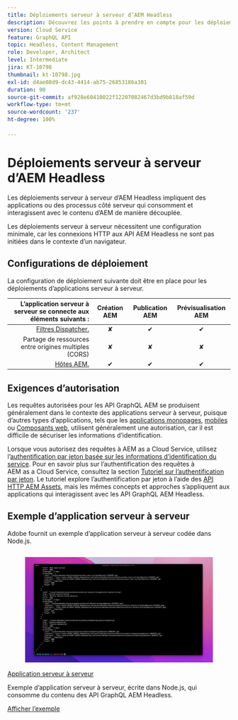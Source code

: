 ```yaml
---
title: Déploiements serveur à serveur d’AEM Headless
description: Découvrez les points à prendre en compte pour les déploiements serveur à serveur d’AEM Headless.
version: Cloud Service
feature: GraphQL API
topic: Headless, Content Management
role: Developer, Architect
level: Intermediate
jira: KT-10798
thumbnail: kt-10798.jpg
exl-id: d4ae08d9-dc43-4414-ab75-26853186a301
duration: 90
source-git-commit: af928e60410022f12207082467d3bd9b818af59d
workflow-type: tm+mt
source-wordcount: '237'
ht-degree: 100%

---
```


# Déploiements serveur à serveur d’AEM Headless

Les déploiements serveur à serveur d’AEM Headless impliquent des applications ou des processus côté serveur qui consomment et interagissent avec le contenu d’AEM de manière découplée.

Les déploiements serveur à serveur nécessitent une configuration minimale, car les connexions HTTP aux API AEM Headless ne sont pas initiées dans le contexte d’un navigateur.

## Configurations de déploiement

La configuration de déploiement suivante doit être en place pour les déploiements d’applications serveur à serveur.

| L’application serveur à serveur se connecte aux éléments suivants : | Création AEM | Publication AEM | Prévisualisation AEM |
|---------------------------------------------------------------:|:----------:|:-----------:|:-----------:|
| [Filtres Dispatcher.](./configurations/dispatcher-filters.md) | ✘ | ✔ | ✔ |
| Partage de ressources entre origines multiples (CORS) | ✘ | ✘ | ✘ |
| [Hôtes AEM.](./configurations/aem-hosts.md) | ✔ | ✔ | ✔ |

## Exigences d’autorisation

Les requêtes autorisées pour les API GraphQL AEM se produisent généralement dans le contexte des applications serveur à serveur, puisque d’autres types d’applications, tels que les [applications monopages](./spa.md), [mobiles](./mobile.md) ou [Composants web](./web-component.md), utilisent généralement une autorisation, car il est difficile de sécuriser les informations d’identification.

Lorsque vous autorisez des requêtes à AEM as a Cloud Service, utilisez l’[authentification par jeton basée sur les informations d’identification du service](https://experienceleague.adobe.com/docs/experience-manager-cloud-service/content/implementing/developing/generating-access-tokens-for-server-side-apis.html?lang=fr). Pour en savoir plus sur l’authentification des requêtes à AEM as a Cloud Service, consultez la section [Tutoriel sur l’authentification par jeton](https://experienceleague.adobe.com/docs/experience-manager-learn/getting-started-with-aem-headless/authentication/overview.html?lang=fr). Le tutoriel explore l’authentification par jeton à l’aide des [API HTTP AEM Assets](https://experienceleague.adobe.com/docs/experience-manager-cloud-service/content/assets/admin/mac-api-assets.html?lang=fr), mais les mêmes concepts et approches s’appliquent aux applications qui interagissent avec les API GraphQL AEM Headless.

## Exemple d’application serveur à serveur

Adobe fournit un exemple d’application serveur à serveur codée dans Node.js.

<div class="columns is-multiline">
    <!-- Server-to-server app -->
    <div class="column is-half-tablet is-half-desktop is-one-third-widescreen" aria-label="Server-to-server app" tabindex="0">
       <div class="card">
           <div class="card-image">
               <figure class="image is-16by9">
                   <a href="../example-apps/server-to-server-app.md" title="Application serveur à serveur" tabindex="-1">
                       <img class="is-bordered-r-small" src="../example-apps/assets/server-to-server-app/server-to-server-card.png" alt="Application serveur à serveur">
                   </a>
               </figure>
           </div>
           <div class="card-content is-padded-small">
               <div class="content">
                   <p class="headline is-size-6 has-text-weight-bold"><a href="../example-apps/server-to-server-app.md" title="Application serveur à serveur">Application serveur à serveur</a></p>
                   <p class="is-size-6">Exemple d’application serveur à serveur, écrite dans Node.js, qui consomme du contenu des API GraphQL AEM Headless.</p>
                   <a href="../example-apps/server-to-server-app.md" class="spectrum-Button spectrum-Button--outline spectrum-Button--primary spectrum-Button--sizeM">
<span class="spectrum-Button-label has-no-wrap has-text-weight-bold">Afficher l’exemple</span>
</a>
               </div>
           </div>
       </div>
    </div>
</div>
